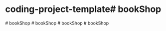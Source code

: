 # coding-project-template#   b o o k S h o p  
 #   b o o k S h o p  
 #   b o o k S h o p  
 #   b o o k S h o p  
 #   b o o k S h o p  
 